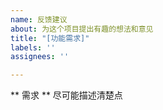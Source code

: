```yaml
---
name: 反馈建议
about: 为这个项目提出有趣的想法和意见
title: "[功能需求]"
labels: ''
assignees: ''

---
```


** 需求 **
尽可能描述清楚点
